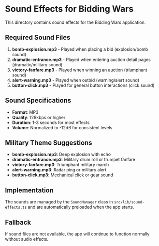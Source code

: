 # Sound Effects for Bidding Wars

This directory contains sound effects for the Bidding Wars application.

## Required Sound Files

1. **bomb-explosion.mp3** - Played when placing a bid (explosion/bomb sound)
2. **dramatic-entrance.mp3** - Played when entering auction detail pages (dramatic/military sound)
3. **victory-fanfare.mp3** - Played when winning an auction (triumphant sound)
4. **alert-warning.mp3** - Played when outbid (warning/alert sound)
5. **button-click.mp3** - Played for general button interactions (click sound)

## Sound Specifications

- **Format**: MP3
- **Quality**: 128kbps or higher
- **Duration**: 1-3 seconds for most effects
- **Volume**: Normalized to -12dB for consistent levels

## Military Theme Suggestions

- **bomb-explosion.mp3**: Deep explosion with echo
- **dramatic-entrance.mp3**: Military drum roll or trumpet fanfare
- **victory-fanfare.mp3**: Triumphant military march
- **alert-warning.mp3**: Radar ping or military alert
- **button-click.mp3**: Mechanical click or gear sound

## Implementation

The sounds are managed by the `SoundManager` class in `src/lib/sound-effects.ts` and are automatically preloaded when the app starts.

## Fallback

If sound files are not available, the app will continue to function normally without audio effects.
